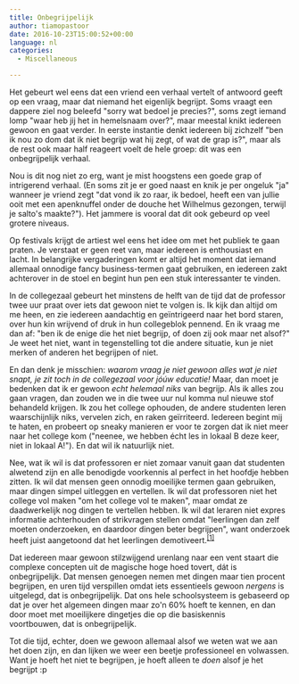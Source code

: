 ```yaml
---
title: Onbegrijpelijk
author: tiamopastoor
date: 2016-10-23T15:00:52+00:00
language: nl
categories:
  - Miscellaneous

---
```

Het gebeurt wel eens dat een vriend een verhaal vertelt of antwoord geeft op een vraag, maar dat niemand het eigenlijk begrijpt. Soms vraagt een dappere ziel nog beleefd "sorry wat bedoel je precies?", soms zegt iemand lomp "waar heb jij het in hemelsnaam over?", maar meestal knikt iedereen gewoon en gaat verder. In eerste instantie denkt iedereen bij zichzelf "ben ik nou zo dom dat ik niet begrijp wat hij zegt, of wat de grap is?", maar als de rest ook maar half reageert voelt de hele groep: dit was een onbegrijpelijk verhaal.

Nou is dit nog niet zo erg, want je mist hoogstens een goede grap of intrigerend verhaal. (En soms zit je er goed naast en knik je per ongeluk "ja" wanneer je vriend zegt "dat vond ik zo raar, ik bedoel, heeft een van jullie ooit met een apenknuffel onder de douche het Wilhelmus gezongen, terwijl je salto's maakte?"). Het jammere is vooral dat dit ook gebeurd op veel grotere niveaus.


Op festivals krijgt de artiest wel eens het idee om met het publiek te gaan praten. Je verstaat er geen reet van, maar iedereen is enthousiast en lacht. In belangrijke vergaderingen komt er altijd het moment dat iemand allemaal onnodige fancy business-termen gaat gebruiken, en iedereen zakt achterover in de stoel en begint hun pen een stuk interessanter te vinden.

In de collegezaal gebeurt het minstens de helft van de tijd dat de professor twee uur praat over iets dat gewoon niet te volgen is. Ik kijk dan altijd om me heen, en zie iedereen aandachtig en geïntrigeerd naar het bord staren, over hun kin wrijvend of druk in hun collegeblok pennend. En ik vraag me dan af: "ben ik de enige die het niet begrijp, of doen zij ook maar net alsof?" Je weet het niet, want in tegenstelling tot die andere situatie, kun je niet merken of anderen het begrijpen of niet.

En dan denk je misschien: _waarom vraag je niet gewoon alles wat je niet snapt, je zit toch in de collegezaal voor jóúw educatie!_ Maar, dan moet je bedenken dat ik er gewoon _echt helemaal niks_ van begrijp. Als ik alles zou gaan vragen, dan zouden we in die twee uur nul komma nul nieuwe stof behandeld krijgen. Ik zou het college ophouden, de andere studenten leren waarschijnlijk niks, vervelen zich, en raken geïrriteerd. Iedereen begint mij te haten, en probeert op sneaky manieren er voor te zorgen dat ik niet meer naar het college kom ("neenee, we hebben écht les in lokaal B deze keer, niet in lokaal A!"). En dat wil ik natuurlijk niet.

Nee, wat ik wil is dat professoren er niet zomaar vanuit gaan dat studenten alwetend zijn en alle benodigde voorkennis al perfect in het hoofdje hebben zitten. Ik wil dat mensen geen onnodig moeilijke termen gaan gebruiken, maar dingen simpel uitleggen en vertellen. Ik wil dat professoren niet het college vol maken "om het college vol te maken", maar omdat ze daadwerkelijk nog dingen te vertellen hebben. Ik wil dat leraren niet expres informatie achterhouden of strikvragen stellen omdat "leerlingen dan zelf moeten onderzoeken, en daardoor dingen beter begrijpen", want onderzoek heeft juist aangetoond dat het leerlingen demotiveert.<sup>[[1]](https://www.squeaktime.com/uploads/1/0/0/4/10044815/kirschner_sweller_clark_why_minimal_instruction_doesnt_work.pdf)</sup>

Dat iedereen maar gewoon stilzwijgend urenlang naar een vent staart die complexe concepten uit de magische hoge hoed tovert, dát is onbegrijpelijk. Dat mensen genoegen nemen met dingen maar tien procent begrijpen, en uren tijd verspillen omdat iets essentieels gewoon _nergens_ is uitgelegd, dat is onbegrijpelijk. Dat ons hele schoolsysteem is gebaseerd op dat je over het algemeen dingen maar zo'n 60% hoeft te kennen, en dan door moet met moeilijkere dingetjes die op die basiskennis voortbouwen, dat is onbegrijpelijk.

Tot die tijd, echter, doen we gewoon allemaal alsof we weten wat we aan het doen zijn, en dan lijken we weer een beetje professioneel en volwassen. Want je hoeft het niet te begrijpen, je hoeft alleen te _doen_ alsof je het begrijpt :p